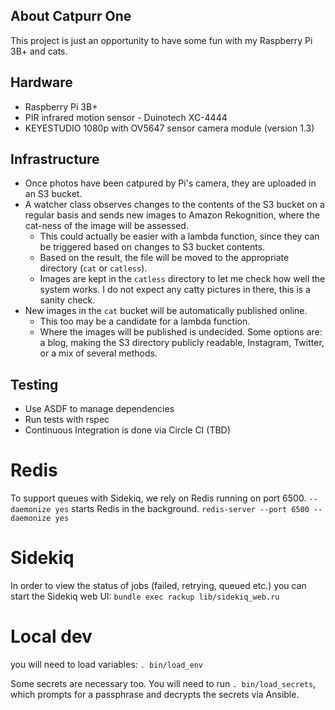 ## About Catpurr One
This project is just an opportunity to have some fun with my Raspberry Pi 3B+ and cats. 

## Hardware
* Raspberry Pi 3B+
* PIR infrared motion sensor - Duinotech XC-4444
* KEYESTUDIO 1080p with OV5647 sensor camera module (version 1.3)

## Infrastructure
* Once photos have been catpured by Pi's camera, they are uploaded in an S3 bucket. 
* A watcher class observes changes to the contents of the S3 bucket on a regular basis and sends new images to Amazon Rekognition, where the cat-ness of the image will be assessed. 
  * This could actually be easier with a lambda function, since they can be triggered based on changes to S3 bucket contents. 
  * Based on the result, the file will be moved to the appropriate directory (`cat` or `catless`). 
  * Images are kept in the `catless` directory to let me check how well the system works. I do not expect any catty pictures in there, this is a sanity check. 
* New images in the `cat` bucket will be automatically published online. 
  * This too may be a candidate for a lambda function. 
  * Where the images will be published is undecided. Some options are: a blog, making the S3 directory publicly readable, Instagram, Twitter, or a mix of several methods. 

## Testing
* Use ASDF to manage dependencies
* Run tests with rspec
* Continuous Integration is done via Circle CI (TBD)

# Redis
To support queues with Sidekiq, we rely on Redis running on port 6500. `--daemonize yes` starts Redis in the background. 
`redis-server --port 6500 --daemonize yes`

# Sidekiq
In order to view the status of jobs (failed, retrying, queued etc.) you can start the Sidekiq web UI: 
`bundle exec rackup lib/sidekiq_web.ru`

# Local dev
you will need to load variables: 
`. bin/load_env`

Some secrets are necessary too. You will need to run `. bin/load_secrets`, which prompts for a passphrase and decrypts the secrets via Ansible. 
